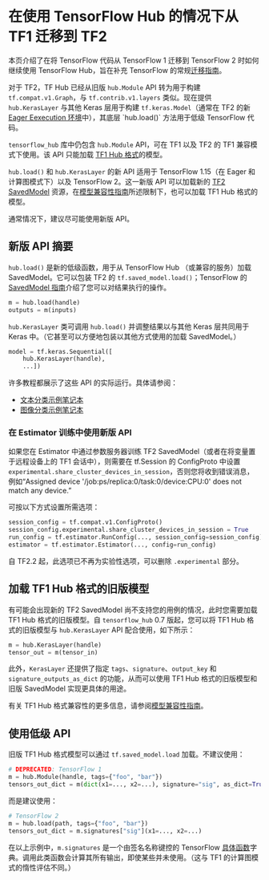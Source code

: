 <!--* freshness: { owner: 'maringeo' reviewed: '2021-04-01' review_interval: '3 months' } *-->

# 在使用 TensorFlow Hub 的情况下从 TF1 迁移到 TF2

本页介绍了在将 TensorFlow 代码从 TensorFlow 1 迁移到 TensorFlow 2 时如何继续使用 TensorFlow Hub，旨在补充 TensorFlow 的常规[迁移指南](https://www.tensorflow.org/guide/migrate)。

对于 TF2，TF Hub 已经从旧版 `hub.Module` API 转为用于构建 `tf.compat.v1.Graph`，与 `tf.contrib.v1.layers` 类似。现在提供 `hub.KerasLayer` 与其他 Keras 层用于构建 `tf.keras.Model`（通常在 TF2 的新 [Eager Eexecution 环境](https://www.tensorflow.org/guide/eager_)中），其底层 `hub.load()` 方法用于低级 TensorFlow 代码。

`tensorflow_hub` 库中仍包含 `hub.Module` API，可在 TF1 以及 TF2 的 TF1 兼容模式下使用。该 API 只能加载 [TF1 Hub 格式](tf1_hub_module.md)的模型。

`hub.load()` 和 `hub.KerasLayer` 的新 API 适用于 TensorFlow 1.15（在 Eager 和计算图模式下）以及 TensorFlow 2。这一新版 API 可以加载新的 [TF2 SavedModel](tf2_saved_model.md) 资源，在[模型兼容性指南](model_compatibility.md)所述限制下，也可以加载 TF1 Hub 格式的模型。

通常情况下，建议尽可能使用新版 API。

## 新版 API 摘要

`hub.load()` 是新的低级函数，用于从 TensorFlow Hub （或兼容的服务）加载 SavedModel。它可以包装 TF2 的 `tf.saved_model.load()`；TensorFlow 的 [SavedModel 指南](https://www.tensorflow.org/guide/saved_model)介绍了您可以对结果执行的操作。

```python
m = hub.load(handle)
outputs = m(inputs)
```

`hub.KerasLayer` 类可调用 `hub.load()` 并调整结果以与其他 Keras 层共同用于 Keras 中。（它甚至可以方便地包装以其他方式使用的加载 SavedModel。）

```python
model = tf.keras.Sequential([
    hub.KerasLayer(handle),
    ...])
```

许多教程都展示了这些 API 的实际运行。具体请参阅：

- [文本分类示例笔记本](https://github.com/tensorflow/hub/blob/master/examples/colab/tf2_text_classification.ipynb)
- [图像分类示例笔记本](https://github.com/tensorflow/hub/blob/master/examples/colab/tf2_image_retraining.ipynb)

### 在 Estimator 训练中使用新版 API

如果您在 Estimator 中通过参数服务器训练 TF2 SavedModel（或者在将变量置于远程设备上的 TF1 会话中），则需要在 tf.Session 的 ConfigProto 中设置 `experimental.share_cluster_devices_in_session`，否则您将收到错误消息，例如“Assigned device '/job:ps/replica:0/task:0/device:CPU:0' does not match any device.”

可按以下方式设置所需选项：

```python
session_config = tf.compat.v1.ConfigProto()
session_config.experimental.share_cluster_devices_in_session = True
run_config = tf.estimator.RunConfig(..., session_config=session_config)
estimator = tf.estimator.Estimator(..., config=run_config)
```

自 TF2.2 起，此选项已不再为实验性选项，可以删除 `.experimental` 部分。

## 加载 TF1 Hub 格式的旧版模型

有可能会出现新的 TF2 SavedModel 尚不支持您的用例的情况，此时您需要加载 TF1 Hub 格式的旧版模型。自 `tensorflow_hub` 0.7 版起，您可以将 TF1 Hub 格式的旧版模型与 `hub.KerasLayer` API 配合使用，如下所示：

```python
m = hub.KerasLayer(handle)
tensor_out = m(tensor_in)
```

此外，`KerasLayer` 还提供了指定 `tags`、`signature`、`output_key` 和 `signature_outputs_as_dict` 的功能，从而可以使用 TF1 Hub 格式的旧版模型和旧版 SavedModel 实现更具体的用途。

有关 TF1 Hub 格式兼容性的更多信息，请参阅[模型兼容性指南](model_compatibility.md)。

## 使用低级 API

旧版 TF1 Hub 格式模型可以通过 `tf.saved_model.load` 加载。不建议使用：

```python
# DEPRECATED: TensorFlow 1
m = hub.Module(handle, tags={"foo", "bar"})
tensors_out_dict = m(dict(x1=..., x2=...), signature="sig", as_dict=True)
```

而是建议使用：

```python
# TensorFlow 2
m = hub.load(path, tags={"foo", "bar"})
tensors_out_dict = m.signatures["sig"](x1=..., x2=...)
```

在以上示例中，`m.signatures` 是一个由签名名称键控的 TensorFlow [具体函数](https://www.tensorflow.org/tutorials/customization/performance#tracing)字典。调用此类函数会计算其所有输出，即使某些并未使用。（这与 TF1 的计算图模式的惰性评估不同。）
